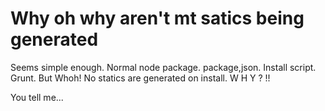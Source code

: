 Why oh why aren't mt satics being generated
===========================================

Seems simple enough. Normal node package. package,json. Install script. Grunt. But Whoh! No statics are generated on install. W H Y ? !!

You tell me...